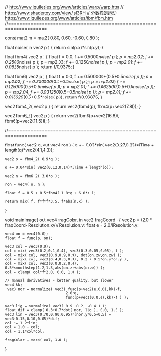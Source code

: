 // http://www.iquilezles.org/www/articles/warp/warp.htm
// https://www.shadertoy.com/view/lsl3RH
// 分数布朗运动: https://www.iquilezles.org/www/articles/fbm/fbm.htm
//====================================================================

const mat2 m = mat2( 0.80,  0.60, -0.60,  0.80 );

float noise( in vec2 p ) {
    return sin(p.x)*sin(p.y);
}

float fbm4( vec2 p ) {
    float f = 0.0;
    f += 0.5000*noise( p ); p = m*p*2.02;
    f += 0.2500*noise( p ); p = m*p*2.03;
    f += 0.1250*noise( p ); p = m*p*2.01;
    f += 0.0625*noise( p );
    return f/0.9375;
}

float fbm6( vec2 p ) {
    float f = 0.0;
    f += 0.500000*(0.5+0.5*noise( p )); p = m*p*2.02;
    f += 0.250000*(0.5+0.5*noise( p )); p = m*p*2.03;
    f += 0.125000*(0.5+0.5*noise( p )); p = m*p*2.01;
    f += 0.062500*(0.5+0.5*noise( p )); p = m*p*2.04;
    f += 0.031250*(0.5+0.5*noise( p )); p = m*p*2.01;
    f += 0.015625*(0.5+0.5*noise( p ));
    return f/0.96875;
}

vec2 fbm4_2( vec2 p ) {
    return vec2(fbm4(p), fbm4(p+vec2(7.8)));
}

vec2 fbm6_2( vec2 p ) {
    return vec2(fbm6(p+vec2(16.8)), fbm6(p+vec2(11.5)));
}

//====================================================================

float func( vec2 q, out vec4 ron ) {
    q += 0.03*sin( vec2(0.27,0.23)*iTime + length(q)*vec2(4.1,4.3));

    vec2 o = fbm4_2( 0.9*q );

    o += 0.04*sin( vec2(0.12,0.14)*iTime + length(o));

    vec2 n = fbm6_2( 3.0*o );

    ron = vec4( o, n );

    float f = 0.5 + 0.5*fbm4( 1.8*q + 6.0*n );

    return mix( f, f*f*f*3.5, f*abs(n.x) );
}

void mainImage( out vec4 fragColor, in vec2 fragCoord ) {
    vec2 p = (2.0 * fragCoord-iResolution.xy)/iResolution.y;
    float e = 2.0/iResolution.y;

    vec4 on = vec4(0.0);
    float f = func(p, on);

    vec3 col = vec3(0.0);
    col = mix( vec3(0.2,0.1,0.4), vec3(0.3,0.05,0.05), f );
    col = mix( col, vec3(0.9,0.9,0.9), dot(on.zw,on.zw) );
    col = mix( col, vec3(0.4,0.3,0.3), 0.2 + 0.5*on.y*on.y );
    col = mix( col, vec3(0.0,0.2,0.4), 0.5*smoothstep(1.2,1.3,abs(on.z)+abs(on.w)) );
    col = clamp( col*f*2.0, 0.0, 1.0 );
    
    // manual derivatives - better quality, but slower
    vec4 kk;
     vec3 nor = normalize( vec3( func(p+vec2(e,0.0),kk)-f, 
                                2.0*e,
                                func(p+vec2(0.0,e),kk)-f ) );

    vec3 lig = normalize( vec3( 0.9, 0.2, -0.4 ) );
    float dif = clamp( 0.3+0.7*dot( nor, lig ), 0.0, 1.0 );
    vec3 lin = vec3(0.70,0.90,0.95)*(nor.y*0.5+0.5) + vec3(0.15,0.10,0.05)*dif;
    col *= 1.2*lin;
    col = 1.0 - col;
    col = 1.1*col*col;
    
    fragColor = vec4( col, 1.0 );
}
